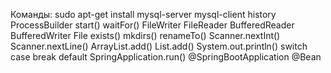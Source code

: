Команды:
sudo
apt-get
install
mysql-server
mysql-client
history
ProcessBuilder
start()
waitFor()
FileWriter
FileReader
BufferedReader
BufferedWriter
File
exists()
mkdirs()
renameTo()
Scanner.nextInt()
Scanner.nextLine()
ArrayList.add()
List.add()
System.out.println()
switch
case
break
default
SpringApplication.run()
@SpringBootApplication
@Bean
